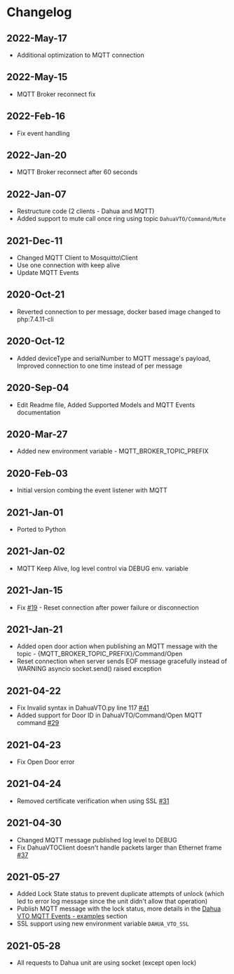 # Changelog

## 2022-May-17

- Additional optimization to MQTT connection

## 2022-May-15

- MQTT Broker reconnect fix

## 2022-Feb-16

- Fix event handling

## 2022-Jan-20

- MQTT Broker reconnect after 60 seconds

## 2022-Jan-07

- Restructure code (2 clients - Dahua and MQTT)
- Added support to mute call once ring using topic `DahuaVTO/Command/Mute`

## 2021-Dec-11
  
- Changed MQTT Client to Mosquitto\Client
- Use one connection with keep alive
- Update MQTT Events

## 2020-Oct-21

- Reverted connection to per message, docker based image changed to php:7.4.11-cli


## 2020-Oct-12

- Added deviceType and serialNumber to MQTT message's payload, Improved connection to one time instead of per message

## 2020-Sep-04

- Edit Readme file, Added Supported Models and MQTT Events documentation

## 2020-Mar-27

- Added new environment variable - MQTT_BROKER_TOPIC_PREFIX

## 2020-Feb-03

- Initial version combing the event listener with MQTT

## 2021-Jan-01

- Ported to Python

## 2021-Jan-02

- MQTT Keep Alive, log level control via DEBUG env. variable

## 2021-Jan-15

- Fix [#19](https://github.com/elad-bar/DahuaVTO2MQTT/issues/19) - Reset connection after power failure or disconnection

## 2021-Jan-21

- Added open door action when publishing an MQTT message with the topic - {MQTT_BROKER_TOPIC_PREFIX}/Command/Open
- Reset connection when server sends EOF message gracefully instead of WARNING asyncio socket.send() raised exception

## 2021-04-22

- Fix Invalid syntax in DahuaVTO.py line 117 [#41](https://github.com/elad-bar/DahuaVTO2MQTT/issues/41)
- Added support for Door ID in DahuaVTO/Command/Open MQTT command [#29](https://github.com/elad-bar/DahuaVTO2MQTT/issues/29)

## 2021-04-23

- Fix Open Door error
  
## 2021-04-24

- Removed certificate verification when using SSL [#31](https://github.com/elad-bar/DahuaVTO2MQTT/issues/31)
  
## 2021-04-30

- Changed MQTT message published log level to DEBUG
- Fix DahuaVTOClient doesn't handle packets larger than Ethernet frame [#37](https://github.com/elad-bar/DahuaVTO2MQTT/issues/37)

## 2021-05-27
  
- Added Lock State status to prevent duplicate attempts of unlock (which led to error log message since the unit didn't allow that operation)
- Publish MQTT message with the lock status, more details in the [Dahua VTO MQTT Events - examples](https://github.com/elad-bar/DahuaVTO2MQTT/blob/master/MQTTEvents.MD) section
- SSL support using new environment variable `DAHUA_VTO_SSL`
  
## 2021-05-28
  
- All requests to Dahua unit are using socket (except open lock)